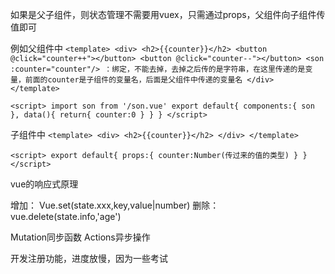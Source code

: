 如果是父子组件，则状态管理不需要用vuex，只需通过props，父组件向子组件传值即可


例如父组件中
`<template>
    <div>
        <h2>{{counter}}</h2>
        <button @click="counter++"></button>
        <button @click="counter--"></button>
        <son :counter="counter"/> ：绑定，不能去掉，去掉之后传的是字符串，在这里传递的是变量，前面的counter是子组件的变量名，后面是父组件中传递的变量名
    </div>
</template>`

`<script>
import son from '/son.vue'
export default{
    components:{
        son
    },
    data(){
        return{
            counter:0
        }
    }
}
</script>`

子组件中
`<template>
    <div>
        <h2>{{counter}}</h2>
    </div>
</template>`

`<script>
export default{
    props:{
        counter:Number(传过来的值的类型)
    }
}
</script>`




vue的响应式原理

增加：
Vue.set(state.xxx,key,value|number)
删除：
vue.delete(state.info,'age')

Mutation同步函数
Actions异步操作

开发注册功能，进度放慢，因为一些考试